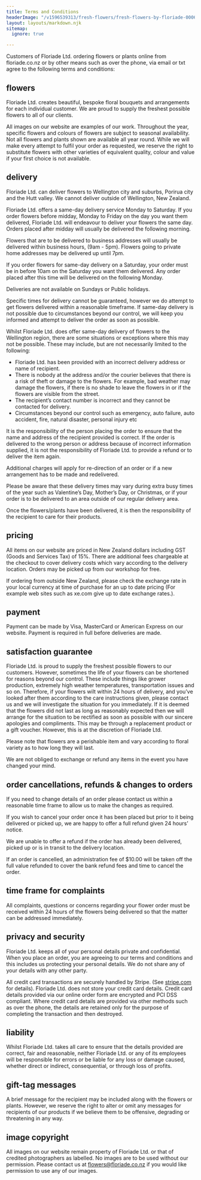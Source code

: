 ```yaml
---
title: Terms and Conditions
headerImage: "/v1596539313/fresh-flowers/fresh-flowers-by-floriade-00060.jpg"
layout: layouts/markdown.njk
sitemap:
  ignore: true

---
```

Customers of Floriade Ltd. ordering flowers or plants online from floriade.co.nz or by other means such as over the phone, via email or txt agree to the following terms and conditions:

## flowers

Floriade Ltd. creates beautiful, bespoke floral bouquets and arrangements for each individual customer. We are proud to supply the freshest possible flowers to all of our clients.

All images on our website are examples of our work. Throughout the year, specific flowers and colours of flowers are subject to seasonal availability. Not all flowers and plants shown are available all year round. While we will make every attempt to fulfil your order as requested, we reserve the right to substitute flowers with other varieties of equivalent quality, colour and value if your first choice is not available.

## delivery

Floriade Ltd. can deliver flowers to Wellington city and suburbs, Porirua city and the Hutt valley. We cannot deliver outside of Wellington, New Zealand.

Floriade Ltd. offers a same-day delivery service Monday to Saturday. If you order flowers before midday, Monday to Friday on the day you want them delivered, Floriade Ltd. will endeavour to deliver your flowers the same day. Orders placed after midday will usually be delivered the following morning.

Flowers that are to be delivered to business addresses will usually be delivered within business hours, (9am - 5pm). Flowers going to private home addresses may be delivered up until 7pm.

If you order flowers for same-day delivery on a Saturday, your order must be in before 10am on the Saturday you want them delivered. Any order placed after this time will be delivered on the following Monday.

Deliveries are not available on Sundays or Public holidays.

Specific times for delivery cannot be guaranteed, however we do attempt to get flowers delivered within a reasonable timeframe. If same-day delivery is not possible due to circumstances beyond our control, we will keep you informed and attempt to deliver the order as soon as possible.

Whilst Floriade Ltd. does offer same-day delivery of flowers to the Wellington region, there are some situations or exceptions where this may not be possible. These may include, but are not necessarily limited to the following:

* Floriade Ltd. has been provided with an incorrect delivery address or name of recipient.
* There is nobody at the address and/or the courier believes that there is a risk of theft or damage to the flowers.
  For example, bad weather may damage the flowers, if there is no shade to leave the flowers in or if the flowers are visible from the street.
* The recipient’s contact number is incorrect and they cannot be contacted for delivery.
* Circumstances beyond our control such as emergency, auto failure, auto accident, fire, natural disaster, personal injury etc

It is the responsibility of the person placing the order to ensure that the name and address of the recipient provided is correct. If the order is delivered to the wrong person or address because of incorrect information supplied, it is not the responsibility of Floriade Ltd. to provide a refund or to deliver the item again.

Additional charges will apply for re-direction of an order or if a new arrangement has to be made and redelivered.

Please be aware that these delivery times may vary during extra busy times of the year such as Valentine’s Day, Mother’s Day, or Christmas, or if your order is to be delivered to an area outside of our regular delivery area.

Once the flowers/plants have been delivered, it is then the responsibility of the recipient to care for their products.

## pricing

All items on our website are priced in New Zealand dollars including GST (Goods and Services Tax) of 15%. There are additional fees chargeable at the checkout to cover delivery costs which vary according to the delivery location. Orders may be picked up from our workshop for free.

If ordering from outside New Zealand, please check the exchange rate in your local currency at time of purchase for an up to date pricing (For example web sites such as xe.com give up to date exchange rates.).

## payment

Payment can be made by Visa, MasterCard or American Express on our website. Payment is required in full before deliveries are made.

## satisfaction guarantee

Floriade Ltd. is proud to supply the freshest possible flowers to our customers. However, sometimes the life of your flowers can be shortened for reasons beyond our control. These include things like grower production, extremely high weather temperatures, transportation issues and so on. Therefore, if your flowers wilt within 24 hours of delivery, and you’ve looked after them according to the care instructions given, please contact us and we will investigate the situation for you immediately. If it is deemed that the flowers did not last as long as reasonably expected then we will arrange for the situation to be rectified as soon as possible with our sincere apologies and compliments. This may be through a replacement product or a gift voucher. However, this is at the discretion of Floriade Ltd.

Please note that flowers are a perishable item and vary according to floral variety as to how long they will last.

We are not obliged to exchange or refund any items in the event you have changed your mind.

## order cancellations, refunds & changes to orders

If you need to change details of an order please contact us within a reasonable time frame to allow us to make the changes as required.

If you wish to cancel your order once it has been placed but prior to it being delivered or picked up, we are happy to offer a full refund given 24 hours’ notice.

We are unable to offer a refund if the order has already been delivered, picked up or is in transit to the delivery location.

If an order is cancelled, an administration fee of $10.00 will be taken off the full value refunded to cover the bank refund fees and time to cancel the order.

## time frame for complaints

All complaints, questions or concerns regarding your flower order must be received within 24 hours of the flowers being delivered so that the matter can be addressed immediately.

## privacy and security

Floriade Ltd. keeps all of your personal details private and confidential. When you place an order, you are agreeing to our terms and conditions and this includes us protecting your personal details. We do not share any of your details with any other party.

All credit card transactions are securely handled by Stripe. (See [stripe.com](https://stripe.com) for details). Floriade Ltd. does not store your credit card details. Credit card details provided via our online order form are encrypted and PCI DSS compliant. Where credit card details are provided via other methods such as over the phone, the details are retained only for the purpose of completing the transaction and then destroyed.

## liability

Whilst Floriade Ltd. takes all care to ensure that the details provided are correct, fair and reasonable, neither Floriade Ltd. or any of its employees will be responsible for errors or be liable for any loss or damage caused, whether direct or indirect, consequential, or through loss of profits.

## gift-tag messages

A brief message for the recipient may be included along with the flowers or plants. However, we reserve the right to alter or omit any messages for recipients of our products if we believe them to be offensive, degrading or threatening in any way.

## image copyright

All images on our website remain property of Floriade Ltd. or that of credited photographers as labelled. No images are to be used without our permission. Please contact us at [flowers@floriade.co.nz](mailto\:flowers@floriade.co.nz\?subject\=Image%20enquiry) if you would like permission to use any of our images.